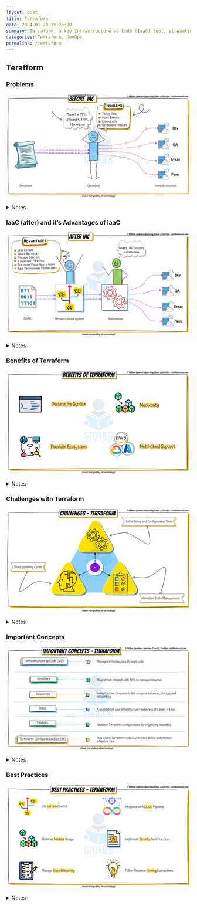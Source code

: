```yaml
---
layout: post
title: Terraform
date: 2024-01-20 15:26:00
summary: Terraform, a key Infrastructure as Code (IaaC) tool, streamlines deployment with benefits like scalability. Challenges exist, but understanding key concepts and adopting best practices maximizes Terraform's efficiency in DevOps.
categories: Terraform, DevOps
permalink: /terraform
---
```


## Terafform

### Problems

![Image](/images/terraform/Problems-terraform.gif "Problems")

<details>
    <summary>Notes</summary>
    <ul>
        <li>Takes time</li>
        <li>More Errors</li>
        <li>Complexity</li>
        <li>Dependency issue</li>
    </ul>
</details>

### IaaC (after) and it’s Advantages of IaaC

![Image](/images/terraform/After-IAAC.gif "IaaC (after) and it’s Advantages of IaaC")

<details>
    <summary>Notes</summary>
<ul>
    <li>Advantages
        <ul>
            <li>Less Errors</li>
            <li>Quick Recoverhy</li>
            <li>Version Control</li>
            <li>Consistent servers</li>
            <li>Focus on value added work</li>
            <li>Self provisioning possibilities</li>
        </ul>
    </li>
</ul>

</details>

### Benefits of Terraform

![Image](/images/terraform/Benifits-of-Terraform.gif "Benefits of Terraform")

<details>
    <summary>Notes</summary>
    <ul>
        <li>Declarative syntax</li>
        <li>Modularity</li>
        <li>Provider Ecosystem</li>
        <li>Multi-cloud support</li>
    </ul>
</details>

### Challenges with Terraform

![Image](/images/terraform/Challenges-Terrafrom.gif "Challenges with Terraform")

<details>
    <summary>Notes</summary>
    <ul>
        <li>Initial setup configuration time</li>
        <li>Steep learning curve</li>
        <li>Complex state management</li>
    </ul>
</details>

### Important Concepts

![Image](/images/terraform/Important-concepts-Terraform.gif "Important Concepts")

<details>
    <summary>Notes</summary>
<ul>
    <li>Infrastructure as Code (IaC): Manages infrastructure through code</li>
    <li>Data: Infrastructure as Code (IaC) Manages infrastructure through code</li>
    <li>Providers: Plugins that interact with APIs to manage resources</li>
    <li>Resources: Infrastructure components like compute instances, storage, and networking.</li>
    <li>State: A snapshot of your infrastructure's resources at a point in time.</li>
    <li>Modules: Reusable Terraform configurations for organizing resources.</li>
    <li>Terraform Configuration Files (tf): Files where Terraform code is written to define and provision infrastructure</li>
</ul>

</details>

### Best Practices

![Image](/images/terraform/Best-Practices-Terraform.gif "Best Practices")

<details>
    <summary>Notes</summary>
<ul>
    <li>Use Version Control</li>
    <li>Maintain Modular Design</li>
    <li>Manage State Effectively</li>
    <li>Integrate with CI/CD Pipelines</li>
    <li>Implement Security Best Practices</li>
    <li>Follow Resource Naming Conventions</li>
</ul>
</details>

